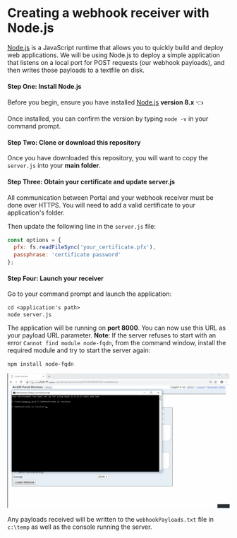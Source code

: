 # Creating a webhook receiver with Node.js
[Node.js](https://nodejs.org/en/about/) is a JavaScript runtime that allows you to quickly build and deploy web applications.  We will be using Node.js to deploy a simple application that listens on a local port for POST requests (our webhook payloads), and then writes those payloads to a textfile on disk.  

#### Step One: Install Node.js
Before you begin, ensure you have installed [Node.js](https://nodejs.org/dist/latest-v8.x/) **version 8.x** :point_left:  

Once installed, you can confirm the version by typing `node -v` in your command prompt. 


#### Step Two: Clone or download this repository
Once you have downloaded this repository, you will want to copy the `server.js` into your  **main folder**.  


#### Step Three: Obtain your certificate and update server.js
All communication between Portal and your webhook receiver must be done over HTTPS.  You will need to add a valid certificate to your application's folder. 

Then update the following line in the `server.js` file:
```javascript
const options = {
  pfx: fs.readFileSync('your_certificate.pfx'),
  passphrase: 'certificate password'
};
```


#### Step Four: Launch your receiver
Go to your command prompt and launch the application:
```base
cd <application's path>
node server.js
```
The application will be running on **port 8000**.  You can now use this URL as your payload URL parameter. **Note**: If the server refuses to start with an error `Cannot find module node-fqdn`, from the command window, install the required module and try to start the server again: 
```
npm install node-fqdn
```

<img src="../../../images/nodeJS.gif"> 

Any payloads received will be written to the `webhookPayloads.txt` file in `c:\temp` as well as the console running the server. 

